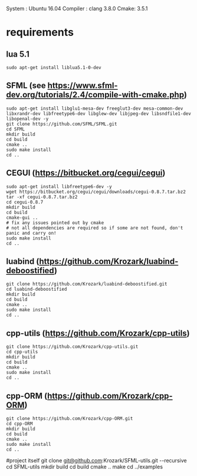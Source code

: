 System : Ubuntu 16.04
Compiler : clang 3.8.0
Cmake: 3.5.1

# requirements


## lua 5.1
    sudo apt-get install liblua5.1-0-dev

## SFML  (see https://www.sfml-dev.org/tutorials/2.4/compile-with-cmake.php)

    sudo apt-get install libglu1-mesa-dev freeglut3-dev mesa-common-dev libxrandr-dev libfreetype6-dev libglew-dev libjpeg-dev libsndfile1-dev libopenal-dev -y
    git clone https://github.com/SFML/SFML.git
    cd SFML
    mkdir build
    cd build
    cmake ..
    sudo make install
    cd ..

## CEGUI (https://bitbucket.org/cegui/cegui)
    
    sudo apt-get install libfreetype6-dev -y
    wget https://bitbucket.org/cegui/cegui/downloads/cegui-0.8.7.tar.bz2
    tar -xf cegui-0.8.7.tar.bz2
    cd cegui-0.8.7
    mkdir build
    cd build
    cmake-gui .. 
    # fix any issues pointed out by cmake
    # not all dependencies are required so if some are not found, don't panic and carry on!
    sudo make install
    cd ..

## luabind (https://github.com/Krozark/luabind-deboostified)

    git clone https://github.com/Krozark/luabind-deboostified.git
    cd luabind-deboostified
    mkdir build
    cd build
    cmake ..
    sudo make install
    cd ..

## cpp-utils (https://github.com/Krozark/cpp-utils)

    git clone https://github.com/Krozark/cpp-utils.git
    cd cpp-utils
    mkdir build
    cd build
    cmake ..
    sudo make install
    cd ..


## cpp-ORM (https://github.com/Krozark/cpp-ORM)

    git clone https://github.com/Krozark/cpp-ORM.git
    cd cpp-ORM
    mkdir build
    cd build
    cmake ..
    sudo make install
    cd ..


#project itself
    git clone git@github.com:Krozark/SFML-utils.git --recursive
    cd SFML-utils
    mkdir build
    cd build
    cmake ..
    make
    cd ../examples


